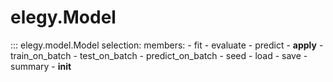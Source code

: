 # elegy.Model

::: elegy.model.Model
    selection:
        members:
            - fit
            - evaluate
            - predict
            - __apply__
            - train_on_batch
            - test_on_batch
            - predict_on_batch
            - seed
            - load
            - save
            - summary
            - __init__
